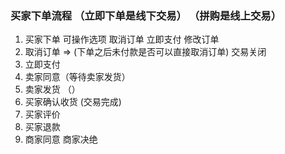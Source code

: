 ### 买家下单流程   （立即下单是线下交易） （拼购是线上交易）
1. 买家下单   可操作选项   取消订单  立即支付  修改订单
2. 取消订单   => (下单之后未付款是否可以直接取消订单) 交易关闭 
3. 立即支付   
4.  卖家同意（等待卖家发货）
5. 卖家发货 （）
6. 买家确认收货 (交易完成)
7. 买家评价 
8. 买家退款
9. 商家同意  商家决绝